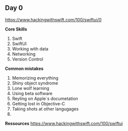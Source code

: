 ## Day 0

https://www.hackingwithswift.com/100/swiftui/0

**Core Skills**
1. Swift
2. SwiftUI
3. Working with data
4. Networking
5. Version Control

**Common mistakes**
1. Memorizing everything
2. Shiny object syndrome
3. Lone wolf learning
4. Using beta software
5. Reyling on Apple`s documetation
6. Getting lost in Objective-C
7. Taking shots at other langugages
8. 
**Ressources**
https://www.hackingwithswift.com/100/swiftui
